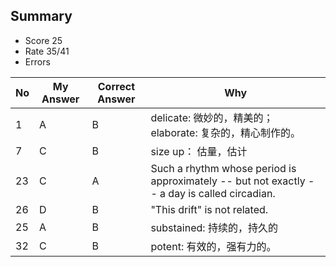 ## Summary
- Score 25
- Rate 35/41
- Errors


| No | My Answer | Correct Answer | Why |
|----|-----------|----------------|-----|
| 1 | A        | B|  delicate: 微妙的，精美的； elaborate: 复杂的，精心制作的。|
| 7 | C | B | size up： 估量，估计
| 23| C | A | Such a rhythm whose period is approximately -- but not exactly -- a day is called circadian.|
| 26| D| B| "This drift" is not related.|        
|25| A|B | substained: 持续的，持久的 |
|32| C|B | potent: 有效的，强有力的。|


